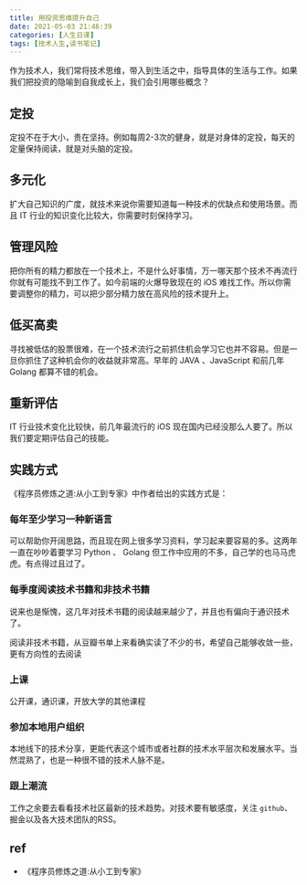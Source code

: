 ```yaml
---
title: 用投资思维提升自己
date: 2021-05-03 21:46:39
categories: [人生日课]
tags: [技术人生,读书笔记]
---
```



作为技术人，我们常将技术思维，带入到生活之中，指导具体的生活与工作。如果我们把投资的隐喻到自我成长上，我们会引用哪些概念？

<!-- more -->

## 定投

定投不在于大小，贵在坚持。例如每周2-3次的健身，就是对身体的定投，每天的定量保持阅读，就是对头脑的定投。

## 多元化

扩大自己知识的广度，就技术来说你需要知道每一种技术的优缺点和使用场景。而且 IT 行业的知识变化比较大，你需要时刻保持学习。

## 管理风险

把你所有的精力都放在一个技术上，不是什么好事情，万一哪天那个技术不再流行你就有可能找不到工作了。如今前端的火爆导致现在的 iOS 难找工作。所以你需要调整你的精力，可以把少部分精力放在高风险的技术提升上。

## 低买高卖

寻找被低估的股票很难，在一个技术流行之前抓住机会学习它也并不容易。但是一旦你抓住了这种机会你的收益就非常高。早年的 JAVA 、JavaScript 和前几年 Golang 都算不错的机会。

## 重新评估

IT 行业技术变化比较快，前几年最流行的 iOS 现在国内已经没那么人要了。所以我们要定期评估自己的技能。

## 实践方式

《程序员修炼之道:从小工到专家》中作者给出的实践方式是：

### 每年至少学习一种新语言

可以帮助你开阔思路，而且现在网上很多学习资料，学习起来要容易的多。这两年一直在吵吵着要学习 Python 、 Golang 但工作中应用的不多，自己学的也马马虎虎。有点得过且过了。

### 每季度阅读技术书籍和非技术书籍

说来也是惭愧，这几年对技术书籍的阅读越来越少了，并且也有偏向于通识技术了。

阅读非技术书籍，从豆瓣书单上来看确实读了不少的书，希望自己能够收敛一些，更有方向性的去阅读

### 上课

公开课，通识课，开放大学的其他课程

### 参加本地用户组织

本地线下的技术分享，更能代表这个城市或者社群的技术水平层次和发展水平。当然混熟了，也是一种很不错的技术人脉不是。

### 跟上潮流

工作之余要去看看技术社区最新的技术趋势。对技术要有敏感度，关注 `github`、掘金以及各大技术团队的RSS。

## ref

- 《程序员修炼之道:从小工到专家》